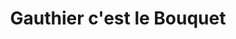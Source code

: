 ---
title: "Gauthier c'est le Bouquet"
url: /trois-rivieres/gauthier-cest-le-bouquet/
shop: florist
---